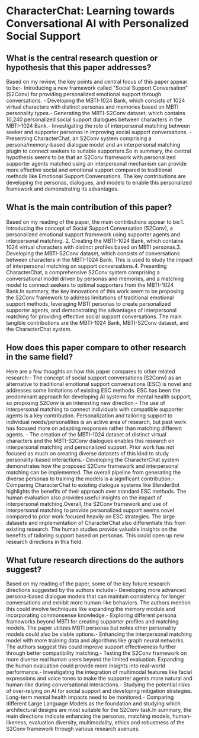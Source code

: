 # CharacterChat: Learning towards Conversational AI with Personalized   Social Support

## What is the central research question or hypothesis that this paper addresses?

Based on my review, the key points and central focus of this paper appear to be:- Introducing a new framework called "Social Support Conversation" (S2Conv) for providing personalized emotional support through conversations. - Developing the MBTI-1024 Bank, which consists of 1024 virtual characters with distinct personas and memories based on MBTI personality types.- Generating the MBTI-S2Conv dataset, which contains 10,240 personalized social support dialogues between characters in the MBTI-1024 Bank.- Investigating the role of interpersonal matching between seeker and supporter personas in improving social support conversations. - Presenting CharacterChat, an S2Conv system comprising a persona/memory-based dialogue model and an interpersonal matching plugin to connect seekers to suitable supporters.So in summary, the central hypothesis seems to be that an S2Conv framework with personalized supporter agents matched using an interpersonal mechanism can provide more effective social and emotional support compared to traditional methods like Emotional Support Conversations. The key contributions are developing the personas, dialogues, and models to enable this personalized framework and demonstrating its advantages.


## What is the main contribution of this paper?

Based on my reading of the paper, the main contributions appear to be:1. Introducing the concept of Social Support Conversation (S2Conv), a personalized emotional support framework using supporter agents and interpersonal matching. 2. Creating the MBTI-1024 Bank, which contains 1024 virtual characters with distinct profiles based on MBTI personas.3. Developing the MBTI-S2Conv dataset, which consists of conversations between characters in the MBTI-1024 Bank. This is used to study the impact of interpersonal matching on support conversations.4. Presenting CharacterChat, a comprehensive S2Conv system comprising a conversational model driven by personas and memories, and a matching model to connect seekers to optimal supporters from the MBTI-1024 Bank.In summary, the key innovations of this work seem to be proposing the S2Conv framework to address limitations of traditional emotional support methods, leveraging MBTI personas to create personalized supporter agents, and demonstrating the advantages of interpersonal matching for providing effective social support conversations. The main tangible contributions are the MBTI-1024 Bank, MBTI-S2Conv dataset, and the CharacterChat system.


## How does this paper compare to other research in the same field?

Here are a few thoughts on how this paper compares to other related research:- The concept of social support conversations (S2Conv) as an alternative to traditional emotional support conversations (ESC) is novel and addresses some limitations of existing ESC methods. ESC has been the predominant approach for developing AI systems for mental health support, so proposing S2Conv is an interesting new direction.- The use of interpersonal matching to connect individuals with compatible supporter agents is a key contribution. Personalization and tailoring support to individual needs/personalities is an active area of research, but past work has focused more on adapting responses rather than matching different agents. - The creation of the MBTI-1024 dataset of distinct virtual characters and the MBTI-S2Conv dialogues enables this research on interpersonal matching and personalized support. Prior work has not focused as much on creating diverse datasets of this kind to study personality-based interactions.- Developing the CharacterChat system demonstrates how the proposed S2Conv framework and interpersonal matching can be implemented. The overall pipeline from generating the diverse personas to training the models is a significant contribution.- Comparing CharacterChat to existing dialogue systems like BlenderBot highlights the benefits of their approach over standard ESC methods. The human evaluation also provides useful insights on the impact of interpersonal matching.Overall, the S2Conv framework and use of interpersonal matching to provide personalized support seems novel compared to prior work focused heavily on ESC strategies. The large datasets and implementation of CharacterChat also differentiate this from existing research. The human studies provide valuable insights on the benefits of tailoring support based on personas. This could open up new research directions in this field.


## What future research directions do the authors suggest?

Based on my reading of the paper, some of the key future research directions suggested by the authors include:- Developing more advanced persona-based dialogue models that can maintain consistency for longer conversations and exhibit more human-like behaviors. The authors mention this could involve techniques like expanding the memory module and incorporating commonsense knowledge.- Exploring different persona frameworks beyond MBTI for creating supporter profiles and matching models. The paper utilizes MBTI personas but notes other personality models could also be viable options.- Enhancing the interpersonal matching model with more training data and algorithms like graph neural networks. The authors suggest this could improve support effectiveness further through better compatibility matching.- Testing the S2Conv framework on more diverse real human users beyond the limited evaluation. Expanding the human evaluation could provide more insights into real-world performance.- Investigating the integration of multimodal features like facial expressions and voice tones to make the supporter agents more natural and human-like during conversational interactions.- Studying the potential risks of over-relying on AI for social support and developing mitigation strategies. Long-term mental health impacts need to be monitored.- Comparing different Large Language Models as the foundation and studying which architectural designs are most suitable for the S2Conv task.In summary, the main directions indicate enhancing the personas, matching models, human-likeness, evaluation diversity, multimodality, ethics and robustness of the S2Conv framework through various research avenues.
